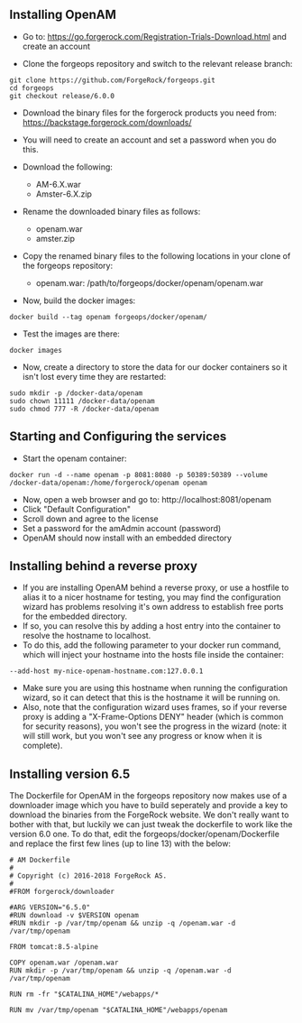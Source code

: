 ## Installing OpenAM ##

- Go to: https://go.forgerock.com/Registration-Trials-Download.html and create an account

- Clone the forgeops repository and switch to the relevant release branch:

```
git clone https://github.com/ForgeRock/forgeops.git
cd forgeops
git checkout release/6.0.0
```

- Download the binary files for the forgerock products you need from: https://backstage.forgerock.com/downloads/
- You will need to create an account and set a password when you do this.

- Download the following:
  - AM-6.X.war
  - Amster-6.X.zip

- Rename the downloaded binary files as follows:
  - openam.war
  - amster.zip

- Copy the renamed binary files to the following locations in your clone of the forgeops repository:
  - openam.war: /path/to/forgeops/docker/openam/openam.war

- Now, build the docker images:

```
docker build --tag openam forgeops/docker/openam/
```

- Test the images are there:

```
docker images
```

- Now, create a directory to store the data for our docker containers so it isn't lost every time they are restarted:

```
sudo mkdir -p /docker-data/openam
sudo chown 11111 /docker-data/openam
sudo chmod 777 -R /docker-data/openam
```

## Starting and Configuring the services ##

- Start the openam container:

```
docker run -d --name openam -p 8081:8080 -p 50389:50389 --volume /docker-data/openam:/home/forgerock/openam openam
```

- Now, open a web browser and go to: http://localhost:8081/openam
- Click "Default Configuration"
- Scroll down and agree to the license
- Set a password for the amAdmin account (password)
- OpenAM should now install with an embedded directory

## Installing behind a reverse proxy ##

- If you are installing OpenAM behind a reverse proxy, or use a hostfile to alias it to a nicer hostname for testing, you may find the configuration wizard has problems resolving it's own address to establish free ports for the embedded directory.
- If so, you can resolve this by adding a host entry into the container to resolve the hostname to localhost.
- To do this, add the following parameter to your docker run command, which will inject your hostname into the hosts file inside the container:
```
--add-host my-nice-openam-hostname.com:127.0.0.1
```
- Make sure you are using this hostname when running the configuration wizard, so it can detect that this is the hostname it will be running on.
- Also, note that the configuration wizard uses frames, so if your reverse proxy is adding a "X-Frame-Options DENY" header (which is common for security reasons), you won't see the progress in the wizard (note: it will still work, but you won't see any progress or know when it is complete).

## Installing version 6.5 ##

The Dockerfile for OpenAM in the forgeops repository now makes use of a downloader image which you have to build seperately and provide a key to download the binaries from the ForgeRock website. We don't really want to bother with that, but luckily we can just tweak the dockerfile to work like the version 6.0 one. To do that, edit the forgeops/docker/openam/Dockerfile and replace the first few lines (up to line 13) with the below:

```
# AM Dockerfile
#
# Copyright (c) 2016-2018 ForgeRock AS.
#
#FROM forgerock/downloader 

#ARG VERSION="6.5.0"
#RUN download -v $VERSION openam 
#RUN mkdir -p /var/tmp/openam && unzip -q /openam.war -d /var/tmp/openam

FROM tomcat:8.5-alpine

COPY openam.war /openam.war
RUN mkdir -p /var/tmp/openam && unzip -q /openam.war -d /var/tmp/openam

RUN rm -fr "$CATALINA_HOME"/webapps/*

RUN mv /var/tmp/openam "$CATALINA_HOME"/webapps/openam
```

